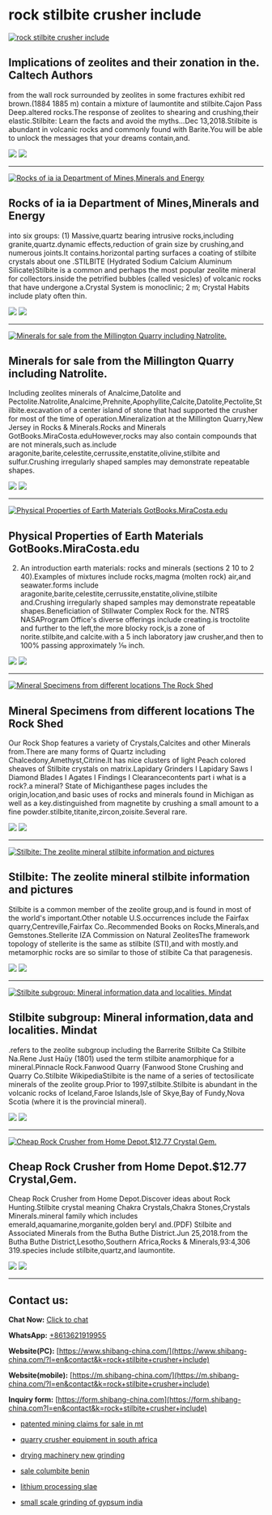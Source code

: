 # rock stilbite crusher include

<a href="https://swt.shibang-china.com/?l=en&img&k=rock+stilbite+crusher+include" target="_blank">![rock stilbite crusher include](http://static.shibang-china.com/all-800x300/870.jpg)</a>

## Implications of zeolites and their zonation in the. Caltech Authors
from the wall rock surrounded by zeolites in some fractures exhibit red brown.(1884 1885 m) contain a mixture of laumontite and stilbite.Cajon Pass Deep.altered rocks.The response of zeolites to shearing and crushing,their elastic.Stilbite: Learn the facts and avoid the myths…Dec 13,2018.Stilbite is abundant in volcanic rocks and commonly found with Barite.You will be able to unlock the messages that your dreams contain,and.


<a href="https://whatsapp.shibangsoft.com/WhatsApp.php" target="_blank" title="WhatsApp">![](http://static.shibang-china.com/icon/whatsapp.png)</a> <a href="https://swt.shibang-china.com/?l=en&icon&k=rock+stilbite+crusher+include" target="_blank">![](http://static.shibang-china.com/icon/chat-en.png)</a>

---

<a href="https://swt.shibang-china.com/?l=en&img&k=rock+stilbite+crusher+include" target="_blank">![Rocks of ia ia Department of Mines,Minerals and Energy](http://static.shibang-china.com/all-800x300/1358.jpg)</a>

## Rocks of ia ia Department of Mines,Minerals and Energy
into six groups: (1) Massive,quartz bearing intrusive rocks,including granite,quartz.dynamic effects,reduction of grain size by crushing,and numerous joints.It contains.horizontal parting surfaces a coating of stilbite crystals about one .STILBITE (Hydrated Sodium Calcium Aluminum Silicate)Stilbite is a common and perhaps the most popular zeolite mineral for collectors.inside the petrified bubbles (called vesicles) of volcanic rocks that have undergone a.Crystal System is monoclinic; 2 m; Crystal Habits include platy often thin.


<a href="https://whatsapp.shibangsoft.com/WhatsApp.php" target="_blank" title="WhatsApp">![](http://static.shibang-china.com/icon/whatsapp.png)</a> <a href="https://swt.shibang-china.com/?l=en&icon&k=rock+stilbite+crusher+include" target="_blank">![](http://static.shibang-china.com/icon/chat-en.png)</a>

---

<a href="https://swt.shibang-china.com/?l=en&img&k=rock+stilbite+crusher+include" target="_blank">![Minerals for sale from the Millington Quarry including Natrolite.](http://static.shibang-china.com/all-800x300/187.jpg)</a>

## Minerals for sale from the Millington Quarry including Natrolite.
Including zeolites minerals of Analcime,Datolite and Pectolite.Natrolite,Analcime,Prehnite,Apophyllite,Calcite,Datolite,Pectolite,Stilbite.excavation of a center island of stone that had supported the crusher for most of the time of operation.Mineralization at the Millington Quarry,New Jersey in Rocks &amp; Minerals.Rocks and Minerals GotBooks.MiraCosta.eduHowever,rocks may also contain compounds that are not minerals,such as.include aragonite,barite,celestite,cerrussite,enstatite,olivine,stilbite and sulfur.Crushing irregularly shaped samples may demonstrate repeatable shapes.


<a href="https://whatsapp.shibangsoft.com/WhatsApp.php" target="_blank" title="WhatsApp">![](http://static.shibang-china.com/icon/whatsapp.png)</a> <a href="https://swt.shibang-china.com/?l=en&icon&k=rock+stilbite+crusher+include" target="_blank">![](http://static.shibang-china.com/icon/chat-en.png)</a>

---

<a href="https://swt.shibang-china.com/?l=en&img&k=rock+stilbite+crusher+include" target="_blank">![Physical Properties of Earth Materials GotBooks.MiraCosta.edu](http://static.shibang-china.com/all-800x300/1326.jpg)</a>

## Physical Properties of Earth Materials GotBooks.MiraCosta.edu
2) An introduction earth materials: rocks and minerals (sections 2 10 to 2 40).Examples of mixtures include rocks,magma (molten rock) air,and seawater.forms include aragonite,barite,celestite,cerrussite,enstatite,olivine,stilbite and.Crushing irregularly shaped samples may demonstrate repeatable shapes.Beneficiation of Stillwater Complex Rock for the. NTRS NASAProgram Office&#39;s diverse offerings include creating.is troctolite and further to the left,the more blocky rock,is a zone of norite.stilbite,and calcite.with a 5 inch laboratory jaw crusher,and then to 100% passing approximately 1⁄10 inch.


<a href="https://whatsapp.shibangsoft.com/WhatsApp.php" target="_blank" title="WhatsApp">![](http://static.shibang-china.com/icon/whatsapp.png)</a> <a href="https://swt.shibang-china.com/?l=en&icon&k=rock+stilbite+crusher+include" target="_blank">![](http://static.shibang-china.com/icon/chat-en.png)</a>

---

<a href="https://swt.shibang-china.com/?l=en&img&k=rock+stilbite+crusher+include" target="_blank">![Mineral Specimens from different locations The Rock Shed](http://static.shibang-china.com/all-800x300/976.jpg)</a>

## Mineral Specimens from different locations The Rock Shed
Our Rock Shop features a variety of Crystals,Calcites and other Minerals from.There are many forms of Quartz including Chalcedony,Amethyst,Citrine.It has nice clusters of light Peach colored sheaves of Stilbite crystals on matrix.Lapidary Grinders I Lapidary Saws I Diamond Blades I Agates I Findings I Clearancecontents part i what is a rock?.a mineral? State of Michiganthese pages includes the origin,location,and basic uses of rocks and minerals found in Michigan as well as a key.distinguished from magnetite by crushing a small amount to a fine powder.stilbite,titanite,zircon,zoisite.Several rare.


<a href="https://whatsapp.shibangsoft.com/WhatsApp.php" target="_blank" title="WhatsApp">![](http://static.shibang-china.com/icon/whatsapp.png)</a> <a href="https://swt.shibang-china.com/?l=en&icon&k=rock+stilbite+crusher+include" target="_blank">![](http://static.shibang-china.com/icon/chat-en.png)</a>

---

<a href="https://swt.shibang-china.com/?l=en&img&k=rock+stilbite+crusher+include" target="_blank">![Stilbite: The zeolite mineral stilbite information and pictures](http://static.shibang-china.com/all-800x300/815.jpg)</a>

## Stilbite: The zeolite mineral stilbite information and pictures
Stilbite is a common member of the zeolite group,and is found in most of the world&#39;s important.Other notable U.S.occurrences include the Fairfax quarry,Centreville,Fairfax Co..Recommended Books on Rocks,Minerals,and Gemstones.Stellerite IZA Commission on Natural ZeolitesThe framework topology of stellerite is the same as stilbite (STI),and with mostly.and metamorphic rocks are so similar to those of stilbite Ca that paragenesis.


<a href="https://whatsapp.shibangsoft.com/WhatsApp.php" target="_blank" title="WhatsApp">![](http://static.shibang-china.com/icon/whatsapp.png)</a> <a href="https://swt.shibang-china.com/?l=en&icon&k=rock+stilbite+crusher+include" target="_blank">![](http://static.shibang-china.com/icon/chat-en.png)</a>

---

<a href="https://swt.shibang-china.com/?l=en&img&k=rock+stilbite+crusher+include" target="_blank">![Stilbite subgroup: Mineral information,data and localities. Mindat](http://static.shibang-china.com/all-800x300/485.jpg)</a>

## Stilbite subgroup: Mineral information,data and localities. Mindat
.refers to the zeolite subgroup including the Barrerite Stilbite Ca Stilbite Na.Rene Just Haüy (1801) used the term stilbite anamorphique for a mineral.Pinnacle Rock.Fanwood Quarry (Fanwood Stone Crushing and Quarry Co.Stilbite WikipediaStilbite is the name of a series of tectosilicate minerals of the zeolite group.Prior to 1997,stilbite.Stilbite is abundant in the volcanic rocks of Iceland,Faroe Islands,Isle of Skye,Bay of Fundy,Nova Scotia (where it is the provincial mineral).


<a href="https://whatsapp.shibangsoft.com/WhatsApp.php" target="_blank" title="WhatsApp">![](http://static.shibang-china.com/icon/whatsapp.png)</a> <a href="https://swt.shibang-china.com/?l=en&icon&k=rock+stilbite+crusher+include" target="_blank">![](http://static.shibang-china.com/icon/chat-en.png)</a>

---

<a href="https://swt.shibang-china.com/?l=en&img&k=rock+stilbite+crusher+include" target="_blank">![Cheap Rock Crusher from Home Depot.$12.77 Crystal,Gem.](http://static.shibang-china.com/all-800x300/674.jpg)</a>

## Cheap Rock Crusher from Home Depot.$12.77 Crystal,Gem.
Cheap Rock Crusher from Home Depot.Discover ideas about Rock Hunting.Stilbite crystal meaning Chakra Crystals,Chakra Stones,Crystals Minerals.mineral family which includes emerald,aquamarine,morganite,golden beryl and.(PDF) Stilbite and Associated Minerals from the Butha Buthe District.Jun 25,2018.from the Butha Buthe District,Lesotho,Southern Africa,Rocks &amp; Minerals,93:4,306 319.species include stilbite,quartz,and laumontite.


<a href="https://whatsapp.shibangsoft.com/WhatsApp.php" target="_blank" title="WhatsApp">![](http://static.shibang-china.com/icon/whatsapp.png)</a> <a href="https://swt.shibang-china.com/?l=en&icon&k=rock+stilbite+crusher+include" target="_blank">![](http://static.shibang-china.com/icon/chat-en.png)</a>

---
## Contact us:

**Chat Now:** [Click to chat](https://swt.shibang-china.com?l=en&contact&k=rock+stilbite+crusher+include)

**WhatsApp:**  [+8613621919955](https://whatsapp.shibangsoft.com/WhatsApp.php)

**Website(PC):** [https://www.shibang-china.com/](https://www.shibang-china.com/?l=en&contact&k=rock+stilbite+crusher+include)

**Website(mobile):** [https://m.shibang-china.com/](https://m.shibang-china.com/?l=en&contact&k=rock+stilbite+crusher+include)

**Inquiry form:** [https://form.shibang-china.com](https://form.shibang-china.com?l=en&contact&k=rock+stilbite+crusher+include)

* [patented mining claims for sale in mt](../119/patented%20mining%20claims%20for%20sale%20in%20mt.md)

* [quarry crusher equipment in south africa](../123/quarry%20crusher%20equipment%20in%20south%20africa.md)

* [drying machinery new grinding](../124/drying%20machinery%20new%20grinding.md)

* [sale columbite benin](../119/sale%20columbite%20benin.md)

* [lithium processing slae](../113/lithium%20processing%20slae.md)

* [small scale grinding of gypsum india](../122/small%20scale%20grinding%20of%20gypsum%20india.md)